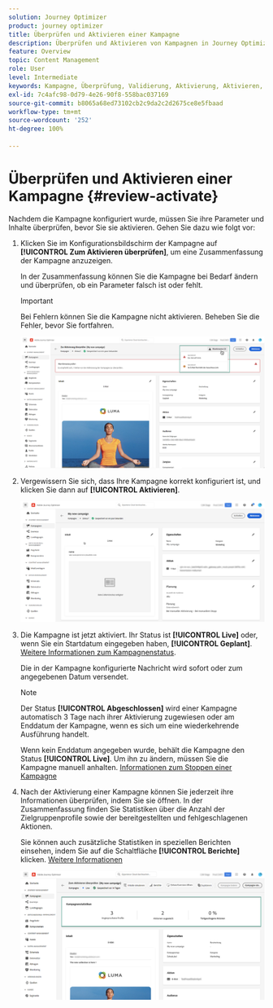 ```yaml
---
solution: Journey Optimizer
product: journey optimizer
title: Überprüfen und Aktivieren einer Kampagne
description: Überprüfen und Aktivieren von Kampagnen in Journey Optimizer
feature: Overview
topic: Content Management
role: User
level: Intermediate
keywords: Kampagne, Überprüfung, Validierung, Aktivierung, Aktivieren, Optimizer
exl-id: 7c4afc98-0d79-4e26-90f8-558bac037169
source-git-commit: b8065a68ed73102cb2c9da2c2d2675ce8e5fbaad
workflow-type: tm+mt
source-wordcount: '252'
ht-degree: 100%

---
```


# Überprüfen und Aktivieren einer Kampagne {#review-activate}

Nachdem die Kampagne konfiguriert wurde, müssen Sie ihre Parameter und Inhalte überprüfen, bevor Sie sie aktivieren. Gehen Sie dazu wie folgt vor:

1. Klicken Sie im Konfigurationsbildschirm der Kampagne auf **[!UICONTROL Zum Aktivieren überprüfen]**, um eine Zusammenfassung der Kampagne anzuzeigen.

   In der Zusammenfassung können Sie die Kampagne bei Bedarf ändern und überprüfen, ob ein Parameter falsch ist oder fehlt.

   >[!IMPORTANT]
   >
   >Bei Fehlern können Sie die Kampagne nicht aktivieren. Beheben Sie die Fehler, bevor Sie fortfahren.

   ![](assets/create-campaign-alerts.png)

1. Vergewissern Sie sich, dass Ihre Kampagne korrekt konfiguriert ist, und klicken Sie dann auf **[!UICONTROL Aktivieren]**.

   ![](assets/create-campaign-review.png)

1. Die Kampagne ist jetzt aktiviert. Ihr Status ist **[!UICONTROL Live]** oder, wenn Sie ein Startdatum eingegeben haben, **[!UICONTROL Geplant]**. [Weitere Informationen zum Kampagnenstatus](get-started-with-campaigns.md#statuses).

   Die in der Kampagne konfigurierte Nachricht wird sofort oder zum angegebenen Datum versendet.

   >[!NOTE]
   >
   >Der Status **[!UICONTROL Abgeschlossen]** wird einer Kampagne automatisch 3 Tage nach ihrer Aktivierung zugewiesen oder am Enddatum der Kampagne, wenn es sich um eine wiederkehrende Ausführung handelt.
   >
   >Wenn kein Enddatum angegeben wurde, behält die Kampagne den Status **[!UICONTROL Live]**. Um ihn zu ändern, müssen Sie die Kampagne manuell anhalten. [Informationen zum Stoppen einer Kampagne](modify-stop-campaign.md)

1. Nach der Aktivierung einer Kampagne können Sie jederzeit ihre Informationen überprüfen, indem Sie sie öffnen. In der Zusammenfassung finden Sie Statistiken über die Anzahl der Zielgruppenprofile sowie der bereitgestellten und fehlgeschlagenen Aktionen.

   Sie können auch zusätzliche Statistiken in speziellen Berichten einsehen, indem Sie auf die Schaltfläche **[!UICONTROL Berichte]** klicken. [Weitere Informationen](../reports/campaign-global-report.md)

   ![](assets/create-campaign-summary.png)
